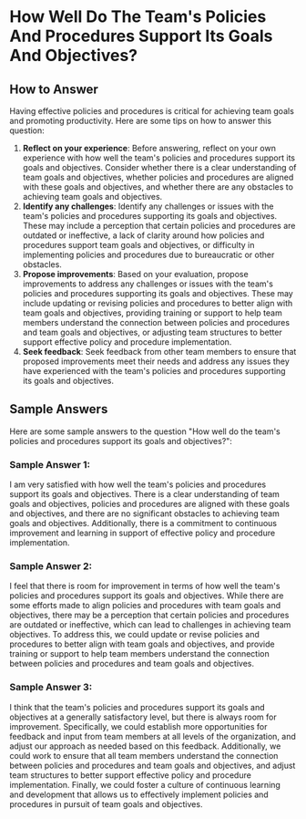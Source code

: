 How Well Do The Team's Policies And Procedures Support Its Goals And Objectives?
=======================================================================================================

How to Answer
-------------

Having effective policies and procedures is critical for achieving team goals and promoting productivity. Here are some tips on how to answer this question:

1. **Reflect on your experience**: Before answering, reflect on your own experience with how well the team's policies and procedures support its goals and objectives. Consider whether there is a clear understanding of team goals and objectives, whether policies and procedures are aligned with these goals and objectives, and whether there are any obstacles to achieving team goals and objectives.
2. **Identify any challenges**: Identify any challenges or issues with the team's policies and procedures supporting its goals and objectives. These may include a perception that certain policies and procedures are outdated or ineffective, a lack of clarity around how policies and procedures support team goals and objectives, or difficulty in implementing policies and procedures due to bureaucratic or other obstacles.
3. **Propose improvements**: Based on your evaluation, propose improvements to address any challenges or issues with the team's policies and procedures supporting its goals and objectives. These may include updating or revising policies and procedures to better align with team goals and objectives, providing training or support to help team members understand the connection between policies and procedures and team goals and objectives, or adjusting team structures to better support effective policy and procedure implementation.
4. **Seek feedback**: Seek feedback from other team members to ensure that proposed improvements meet their needs and address any issues they have experienced with the team's policies and procedures supporting its goals and objectives.

Sample Answers
--------------

Here are some sample answers to the question "How well do the team's policies and procedures support its goals and objectives?":

### Sample Answer 1:

I am very satisfied with how well the team's policies and procedures support its goals and objectives. There is a clear understanding of team goals and objectives, policies and procedures are aligned with these goals and objectives, and there are no significant obstacles to achieving team goals and objectives. Additionally, there is a commitment to continuous improvement and learning in support of effective policy and procedure implementation.

### Sample Answer 2:

I feel that there is room for improvement in terms of how well the team's policies and procedures support its goals and objectives. While there are some efforts made to align policies and procedures with team goals and objectives, there may be a perception that certain policies and procedures are outdated or ineffective, which can lead to challenges in achieving team objectives. To address this, we could update or revise policies and procedures to better align with team goals and objectives, and provide training or support to help team members understand the connection between policies and procedures and team goals and objectives.

### Sample Answer 3:

I think that the team's policies and procedures support its goals and objectives at a generally satisfactory level, but there is always room for improvement. Specifically, we could establish more opportunities for feedback and input from team members at all levels of the organization, and adjust our approach as needed based on this feedback. Additionally, we could work to ensure that all team members understand the connection between policies and procedures and team goals and objectives, and adjust team structures to better support effective policy and procedure implementation. Finally, we could foster a culture of continuous learning and development that allows us to effectively implement policies and procedures in pursuit of team goals and objectives.

